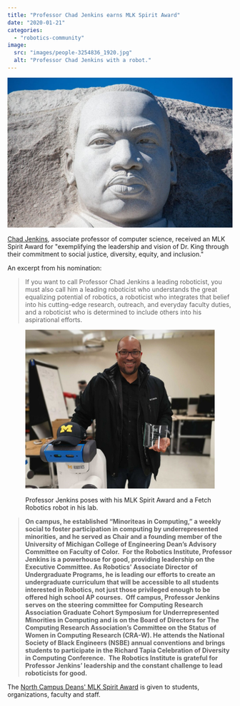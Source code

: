 ```yaml
---
title: "Professor Chad Jenkins earns MLK Spirit Award"
date: "2020-01-21"
categories: 
  - "robotics-community"
image: 
  src: "images/people-3254836_1920.jpg"
  alt: "Professor Chad Jenkins with a robot."
---
```


![](images/people-3254836_1920-1024x683.jpg)

[Chad Jenkins](https://2024.robotics.umich.edu/profile/chad-jenkins/), associate professor of computer science, received an MLK Spirit Award for "exemplifying the leadership and vision of Dr. King through their commitment to social justice, diversity, equity, and inclusion."

An excerpt from his nomination:

> If you want to call Professor Chad Jenkins a leading roboticist, you must also call him a leading roboticist who understands the great equalizing potential of robotics, a roboticist who integrates that belief into his cutting-edge research, outreach, and everyday faculty duties, and a roboticist who is determined to include others into his aspirational efforts.

<!--more-->

<figure>

![Jenkins with MLK Spirit Award](images/chad_mlk_spirit_award-1024x860.jpg)

<figcaption>

Professor Jenkins poses with his MLK Spirit Award and a Fetch Robotics robot in his lab.

</figcaption>

</figure>

> **On campus, he established “Minoriteas in Computing,” a weekly social to foster participation in computing by underrepresented minorities, and he served as Chair and a founding member of the University of Michigan College of Engineering Dean’s Advisory Committee on Faculty of Color.  For the Robotics Institute, Professor Jenkins is a powerhouse for good, providing leadership on the Executive Committee. As Robotics’ Associate Director of Undergraduate Programs, he is leading our efforts to create an undergraduate curriculum that will be accessible to all students interested in Robotics, not just those privileged enough to be offered high school AP courses.  Off campus, Professor Jenkins serves on the steering committee for Computing Research Association Graduate Cohort Symposium for Underrepresented Minorities in Computing and is on the Board of Directors for The Computing Research Association’s Committee on the Status of Women in Computing Research (CRA-W). He attends the National Society of Black Engineers (NSBE) annual conventions and brings students to participate in the Richard Tapia Celebration of Diversity in Computing Conference.  The Robotics Institute is grateful for Professor Jenkins’ leadership and the constant challenge to lead roboticists for good.**

The [North Campus Deans' MLK Spirit Award](https://diversity.engin.umich.edu/an-inclusive-campus/mlk-spirit-awards/) is given to students, organizations, faculty and staff.
